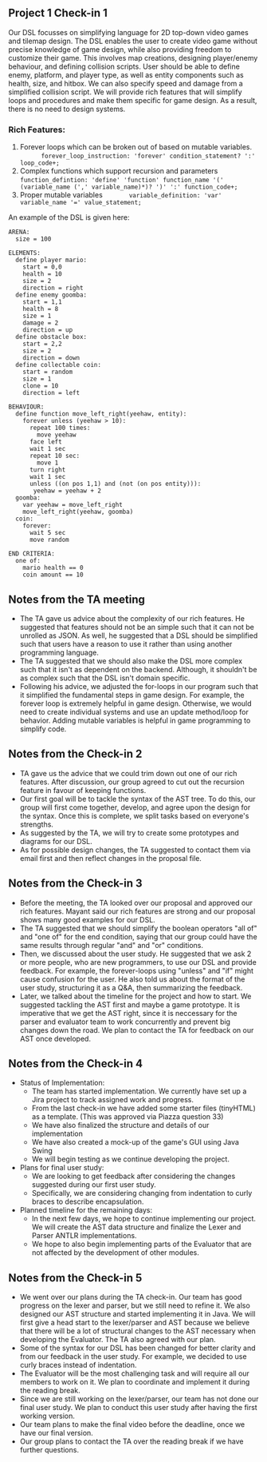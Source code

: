 ## Project 1 Check-in 1

Our DSL focusses on simplifying language for 2D top-down video games and tilemap design. The DSL enables the user to create video game without precise knowledge of game design, while also providing freedom to customize their game. This involves map creations, designing player/enemy behaviour, and defining collision scripts. User should be able to define enemy, platform, and player type, as well as entity components such as health, size, and hitbox. We can also specify speed and damage from a simplified collision script. 
We will provide rich features that will simplify loops and procedures and make them specific for game design. As a result, there is no need to design systems. 

### Rich Features:
1. Forever loops which can be broken out of based on mutable variables.
      ``` forever_loop_instruction: 'forever' condition_statement? ':' loop_code+; ```
2. Complex functions which support recursion and parameters
      ``` function_defintion: 'define' 'function' function_name '(' (variable_name (',' variable_name)*)? ')' ':' function_code+; ```
3. Proper mutable variables
      ``` variable_definition: 'var' variable_name '=' value_statement;```

An example of the DSL is given here:
```
ARENA:
  size = 100

ELEMENTS:
  define player mario:
    start = 0,0
    health = 10
    size = 2
    direction = right
  define enemy goomba:
    start = 1,1
    health = 8
    size = 1
    damage = 2
    direction = up
  define obstacle box:
    start = 2,2
    size = 2
    direction = down
  define collectable coin:
    start = random
    size = 1
    clone = 10
    direction = left

BEHAVIOUR:
  define function move_left_right(yeehaw, entity):
    forever unless (yeehaw > 10):
      repeat 100 times:
        move yeehaw
      face left
      wait 1 sec
      repeat 10 sec:
        move 1
      turn right
      wait 1 sec
      unless ((on pos 1,1) and (not (on pos entity))):
       yeehaw = yeehaw + 2
  goomba:
    var yeehaw = move_left_right
    move_left_right(yeehaw, goomba)
  coin:
    forever:
      wait 5 sec
      move random

END CRITERIA:
  one of:
    mario health == 0
    coin amount == 10

```

## Notes from the TA meeting
* The TA gave us advice about the complexity of our rich features. He suggested that features should not be an simple such that it can not be unrolled as JSON. As well, he suggested that a DSL should be simplified such that users have a reason to use it rather than using another programming language.
* The TA suggested that we should also make the DSL more complex such that it isn't as dependent on the backend. Although, it shouldn't be as complex such that the DSL isn't domain specific.
* Following his advice, we adjusted the for-loops in our program such that it simplified the fundamental steps in game design. For example, the forever loop is extremely helpful in game design. Otherwise, we would need to create individual systems and use an update method/loop for behavior. Adding mutable variables is helpful in game programming to simplify code.


## Notes from the Check-in 2
* TA gave us the advice that we could trim down out one of our rich features. After discussion, our group agreed to cut out the recursion feature in favour of keeping functions.
* Our first goal will be to tackle the syntax of the AST tree. To do this, our group will first come together, develop, and agree upon the design for the syntax. Once this is complete, we split tasks based on everyone's strengths.
* As suggested by the TA, we will try to create some prototypes and diagrams for our DSL.
* As for possible design changes, the TA suggested to contact them via email first and then reflect changes in the proposal file.

## Notes from the Check-in 3
* Before the meeting, the TA looked over our proposal and approved our rich features. Mayant said our rich features are strong and our proposal shows many good examples for our DSL.
* The TA suggested that we should simplify the boolean operators "all of" and "one of" for the end condition, saying that our group could have the same results through regular "and" and "or" conditions. 
* Then, we discussed about the user study. He suggested that we ask 2 or more people, who are new programmers, to use our DSL and provide feedback. For example, the forever-loops using "unless" and "if" might cause confusion for the user. He also told us about the format of the user study, structuring it as a Q&A, then summarizing the feedback.
* Later, we talked about the timeline for the project and how to start. We suggested tackling the AST first and maybe a game prototype. It is imperative that we get the AST right, since it is neccessary for the parser and evaluator team to work concurrently and prevent big changes down the road. We plan to contact the TA for feedback on our AST once developed.

## Notes from the Check-in 4
* Status of Implementation:
  * The team has started implementation. We currently have set up a Jira project to track assigned work and progress.
  * From the last check-in we have added some starter files (tinyHTML) as a template. (This was approved via Piazza question 33)
  * We have also finalized the structure and details of our implementation
  * We have also created a mock-up of the game's GUI using Java Swing
  * We will begin testing as we continue developing the project.
* Plans for final user study:
  * We are looking to get feedback after considering the changes suggested during our first user study.
  * Specifically, we are considering changing from indentation to curly braces to describe encapsulation.
* Planned timeline for the remaining days:
  * In the next few days, we hope to continue implementing our project. We will create the AST data structure and finalize the Lexer and Parser ANTLR implementations.
  * We hope to also begin implementing parts of the Evaluator that are not affected by the development of other modules.

## Notes from the Check-in 5
* We went over our plans during the TA check-in. Our team has good progress on the lexer and parser, but we still need to refine it. We also designed our AST structure and started implementing it in Java. We will first give a head start to the lexer/parser and AST because we believe that there will be a lot of structural changes to the AST necessary when developing the Evaluator. The TA also agreed with our plan.
* Some of the syntax for our DSL has been changed for better clarity and from our feedback in the user study. For example, we decided to use curly braces instead of indentation.
* The Evaluator will be the most challenging task and will require all our members to work on it. We plan to coordinate and implement it during the reading break.
* Since we are still working on the lexer/parser, our team has not done our final user study. We plan to conduct this user study after having the first working version.
* Our team plans to make the final video before the deadline, once we have our final version.
* Our group plans to contact the TA over the reading break if we have further questions.